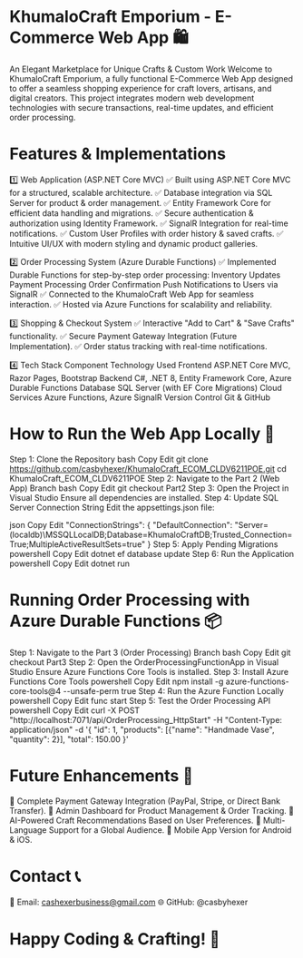 # KhumaloCraft Emporium - E-Commerce Web App 🛍️
An Elegant Marketplace for Unique Crafts & Custom Work
Welcome to KhumaloCraft Emporium, a fully functional E-Commerce Web App designed to offer a seamless shopping experience for craft lovers, artisans, and digital creators. This project integrates modern web development technologies with secure transactions, real-time updates, and efficient order processing.

# Features & Implementations
1️⃣ Web Application (ASP.NET Core MVC)
✅ Built using ASP.NET Core MVC for a structured, scalable architecture.
✅ Database integration via SQL Server for product & order management.
✅ Entity Framework Core for efficient data handling and migrations.
✅ Secure authentication & authorization using Identity Framework.
✅ SignalR Integration for real-time notifications.
✅ Custom User Profiles with order history & saved crafts.
✅ Intuitive UI/UX with modern styling and dynamic product galleries.

2️⃣ Order Processing System (Azure Durable Functions)
✅ Implemented Durable Functions for step-by-step order processing:
Inventory Updates
Payment Processing
Order Confirmation
Push Notifications to Users via SignalR
✅ Connected to the KhumaloCraft Web App for seamless interaction.
✅ Hosted via Azure Functions for scalability and reliability.

3️⃣ Shopping & Checkout System
✅ Interactive "Add to Cart" & "Save Crafts" functionality.
✅ Secure Payment Gateway Integration (Future Implementation).
✅ Order status tracking with real-time notifications.

4️⃣ Tech Stack
Component	Technology Used
Frontend	ASP.NET Core MVC, Razor Pages, Bootstrap
Backend	C#, .NET 8, Entity Framework Core, Azure Durable Functions
Database	SQL Server (with EF Core Migrations)
Cloud Services	Azure Functions, Azure SignalR
Version Control	Git & GitHub

# How to Run the Web App Locally 🚀
Step 1: Clone the Repository
bash
Copy
Edit
git clone https://github.com/casbyhexer/KhumaloCraft_ECOM_CLDV6211POE.git
cd KhumaloCraft_ECOM_CLDV6211POE
Step 2: Navigate to the Part 2 (Web App) Branch
bash
Copy
Edit
git checkout Part2
Step 3: Open the Project in Visual Studio
Ensure all dependencies are installed.
Step 4: Update SQL Server Connection String
Edit the appsettings.json file:

json
Copy
Edit
"ConnectionStrings": {
    "DefaultConnection": "Server=(localdb)\\MSSQLLocalDB;Database=KhumaloCraftDB;Trusted_Connection=True;MultipleActiveResultSets=true"
}
Step 5: Apply Pending Migrations
powershell
Copy
Edit
dotnet ef database update
Step 6: Run the Application
powershell
Copy
Edit
dotnet run

# Running Order Processing with Azure Durable Functions 📦
Step 1: Navigate to the Part 3 (Order Processing) Branch
bash
Copy
Edit
git checkout Part3
Step 2: Open the OrderProcessingFunctionApp in Visual Studio
Ensure Azure Functions Core Tools is installed.
Step 3: Install Azure Functions Core Tools
powershell
Copy
Edit
npm install -g azure-functions-core-tools@4 --unsafe-perm true
Step 4: Run the Azure Function Locally
powershell
Copy
Edit
func start
Step 5: Test the Order Processing API
powershell
Copy
Edit
curl -X POST "http://localhost:7071/api/OrderProcessing_HttpStart" -H "Content-Type: application/json" -d '{ "id": 1, "products": [{"name": "Handmade Vase", "quantity": 2}], "total": 150.00 }'

# Future Enhancements 📢
🔹 Complete Payment Gateway Integration (PayPal, Stripe, or Direct Bank Transfer).
🔹 Admin Dashboard for Product Management & Order Tracking.
🔹 AI-Powered Craft Recommendations Based on User Preferences.
🔹 Multi-Language Support for a Global Audience.
🔹 Mobile App Version for Android & iOS.

# Contact 📞
📧 Email: cashexerbusiness@gmail.com
🌐 GitHub: @casbyhexer

# Happy Coding & Crafting! 🚀

